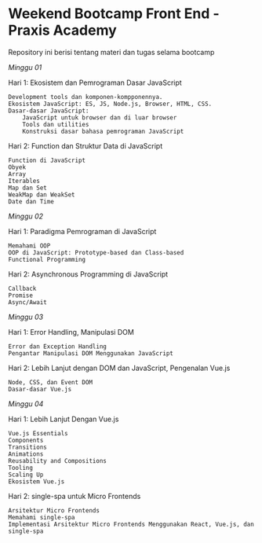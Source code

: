 # Weekend Bootcamp Front End - Praxis Academy
Repository ini berisi tentang materi dan tugas selama bootcamp 

*Minggu 01*

Hari 1: Ekosistem dan Pemrograman Dasar JavaScript

    Development tools dan komponen-kompponennya.
    Ekosistem JavaScript: ES, JS, Node.js, Browser, HTML, CSS.
    Dasar-dasar JavaScript:
        JavaScript untuk browser dan di luar browser
        Tools dan utilities
        Konstruksi dasar bahasa pemrograman JavaScript

Hari 2: Function dan Struktur Data di JavaScript

    Function di JavaScript
    Obyek
    Array
    Iterables
    Map dan Set
    WeakMap dan WeakSet
    Date dan Time

*Minggu 02*

Hari 1: Paradigma Pemrograman di JavaScript

    Memahami OOP
    OOP di JavaScript: Prototype-based dan Class-based
    Functional Programming

Hari 2: Asynchronous Programming di JavaScript

    Callback
    Promise
    Async/Await

*Minggu 03*

Hari 1: Error Handling, Manipulasi DOM

    Error dan Exception Handling
    Pengantar Manipulasi DOM Menggunakan JavaScript

Hari 2: Lebih Lanjut dengan DOM dan JavaScript, Pengenalan Vue.js

    Node, CSS, dan Event DOM
    Dasar-dasar Vue.js

*Minggu 04*

Hari 1: Lebih Lanjut Dengan Vue.js

    Vue.js Essentials
    Components
    Transitions
    Animations
    Reusability and Compositions
    Tooling
    Scaling Up
    Ekosistem Vue.js

Hari 2: single-spa untuk Micro Frontends

    Arsitektur Micro Frontends
    Memahami single-spa
    Implementasi Arsitektur Micro Frontends Menggunakan React, Vue.js, dan single-spa


